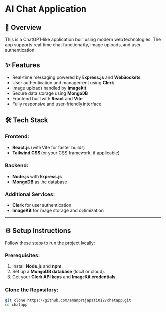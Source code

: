 # AI Chat Application

## 🚀 Overview
This is a ChatGPT-like application built using modern web technologies. The app supports real-time chat functionality, image uploads, and user authentication.

## ✨ Features
- Real-time messaging powered by **Express.js** and **WebSockets**
- User authentication and management using **Clerk**
- Image uploads handled by **ImageKit**
- Secure data storage using **MongoDB**
- Frontend built with **React** and **Vite**
- Fully responsive and user-friendly interface

## 🛠️ Tech Stack
### Frontend:
- **React.js** (with Vite for faster builds)
- **Tailwind CSS** (or your CSS framework, if applicable)

### Backend:
- **Node.js** with **Express.js**
- **MongoDB** as the database

### Additional Services:
- **Clerk** for user authentication
- **ImageKit** for image storage and optimization

---

## ⚙️ Setup Instructions
Follow these steps to run the project locally:

### Prerequisites:
1. Install **Node.js** and **npm**.
2. Set up a **MongoDB database** (local or cloud).
3. Get your **Clerk API keys** and **ImageKit credentials**.

### Clone the Repository:
```bash
git clone https://github.com/amanprajapati012/chatapp.git
cd chatapp
